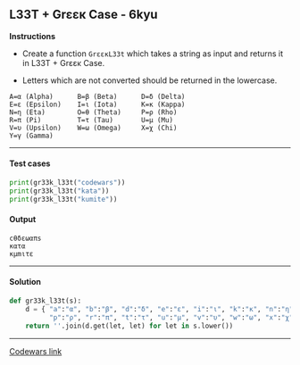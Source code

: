 ## L33T + Grεεκ Case - 6kyu

**Instructions**

- Create a function `GrεεκL33t` which takes a string as input and returns it in L33T + Grεεκ Case.

- Letters which are not converted should be returned in the lowercase.

```
A=α (Alpha)      B=β (Beta)      D=δ (Delta)
E=ε (Epsilon)    I=ι (Iota)      K=κ (Kappa)
N=η (Eta)        O=θ (Theta)     P=ρ (Rho)
R=π (Pi)         T=τ (Tau)       U=μ (Mu)      
V=υ (Upsilon)    W=ω (Omega)     X=χ (Chi)
Y=γ (Gamma)
```

---

#### Test cases

```python
print(gr33k_l33t("codewars"))
print(gr33k_l33t("kata"))
print(gr33k_l33t("kumite"))
```

#### Output 
```
cθδεωαπs
κατα
κμmιτε
```

---

#### Solution

```python
def gr33k_l33t(s):
    d = { "a":"α", "b":"β", "d":"δ", "e":"ε", "i":"ι", "k":"κ", "n":"η", "o":"θ", 
          "p":"ρ", "r":"π", "t":"τ", "u":"μ", "v":"υ", "w":"ω", "x":"χ", "y":"γ" }
    return ''.join(d.get(let, let) for let in s.lower())
```

---

[Codewars link](https://www.codewars.com/kata/556025c8710009fc2d000011)
